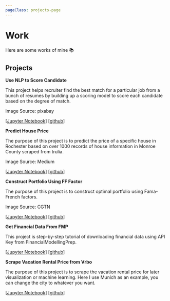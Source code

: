 ```yaml
---
pageClass: projects-page
---
```


# Work

Here are some works of mine :books:

## Projects

<ProjectCard image="/projects/1.png">
  
  **Use NLP to Score Candidate**
  
   This project helps recruiter find the best match for a particular job from a bunch of resumes by building up a scoring model to score each candidate based on the degree of match.
   
   Image Source: pixabay
  
  [[Jupyter Notebook](https://github.com/FlashZHY/Use-NLP-to-Score-Candidate/blob/main/NLP.ipynb)] [[github](https://github.com/FlashZHY/Use-NLP-to-Score-Candidate)]

</ProjectCard>

<ProjectCard image="/projects/2.jpeg">
  
  **Predict House Price**
  
   The purpose of this project is to predict the price of a specific house in Rochester based on over 1000 records of house information in Monroe County scraped from trulia.
   
   Image Source: Medium
  
  [[Jupyter Notebook](https://github.com/FlashZHY/Predict-House-Price/blob/main/Predict%20house%20price.ipynb)] [[github](https://github.com/FlashZHY/Predict-House-Price)]

</ProjectCard>

<ProjectCard image="/projects/3.png">
  
  **Construct Portfolio Using FF Factor**
  
   The purpose of this project is to construct optimal portfolio using Fama-French factors.
   
   Image Source: CGTN
  
  [[Jupyter Notebook](https://github.com/FlashZHY/Construct-Portfolio-Using-FF-Factor/blob/master/Final%20Project%20Team%2032%20(Cohort%202)%20.ipynb)] [[github](https://github.com/FlashZHY/Construct-Portfolio-Using-FF-Factor)]

</ProjectCard>


<ProjectCard image="/projects/4.jpeg">
  
  **Get Financial Data From FMP**
  
   This project is step-by-step tutorial of downloading financial data using API Key from FinancialModellingPrep.
 
  
  [[Jupyter Notebook](https://github.com/FlashZHY/Get-Financial-Data-From-FMP/blob/master/main.ipynb)] [[github](https://github.com/FlashZHY/Get-Financial-Data-From-FMP)]

</ProjectCard>


<ProjectCard image="/projects/5.jpeg">
  
  **Scrape Vacation Rental Price from Vrbo**
  
   The purpose of this project is to scrape the vacation rental price for later visualization or machine learning. Here I use Munich as an example, you can change the city to whatever you want.
 
  [[Jupyter Notebook](https://github.com/FlashZHY/Scrape-Vacation-Rental-Price-from-Vrbo/blob/main/Scrape%20Vacation%20Rental%20Price%20from%20Vrbo.ipynb)] [[github](https://github.com/FlashZHY/Scrape-Vacation-Rental-Price-from-Vrbo)]

</ProjectCard>


<style lang="stylus">

.projects-page
  background-color #fafbfc

</style>
